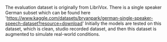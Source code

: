 The evaluation dataset is originally from LibriVox. There is a single speaker German subset which can be found here 'https://www.kaggle.com/datasets/bryanpark/german-single-speaker-speech-dataset?resource=download'
Initially the models are tested on this dataset, which is clean, studio recorded dataset, and then this dataset is augmented to simulate real-world conditions.
